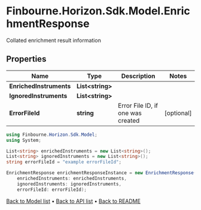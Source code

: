 # Finbourne.Horizon.Sdk.Model.EnrichmentResponse
Collated enrichment result information

## Properties

Name | Type | Description | Notes
------------ | ------------- | ------------- | -------------
**EnrichedInstruments** | **List&lt;string&gt;** |  | 
**IgnoredInstruments** | **List&lt;string&gt;** |  | 
**ErrorFileId** | **string** | Error File ID, if one was created | [optional] 

```csharp
using Finbourne.Horizon.Sdk.Model;
using System;

List<string> enrichedInstruments = new List<string>();
List<string> ignoredInstruments = new List<string>();
string errorFileId = "example errorFileId";

EnrichmentResponse enrichmentResponseInstance = new EnrichmentResponse(
    enrichedInstruments: enrichedInstruments,
    ignoredInstruments: ignoredInstruments,
    errorFileId: errorFileId);
```

[Back to Model list](../README.md#documentation-for-models) &#8226; [Back to API list](../README.md#documentation-for-api-endpoints) &#8226; [Back to README](../README.md)

